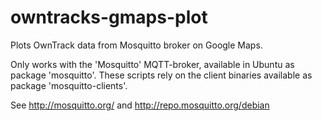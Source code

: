 owntracks-gmaps-plot
====================

Plots OwnTrack data from Mosquitto broker on Google Maps.

Only works with the 'Mosquitto' MQTT-broker, available in Ubuntu as
package 'mosquitto'. These scripts rely on the client binaries available as
package 'mosquitto-clients'.

See http://mosquitto.org/ and http://repo.mosquitto.org/debian
